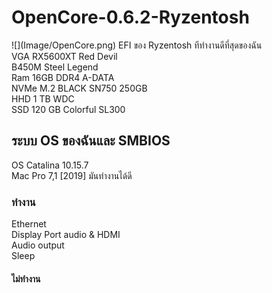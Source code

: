 <h1>OpenCore-0.6.2-Ryzentosh  </h1>  
![](Image/OpenCore.png)     
EFI ของ Ryzentosh ทีทำงานดีที่สุดของฉัน<br>    
VGA RX5600XT Red Devil<br>      
B450M Steel Legend<br>      
Ram 16GB DDR4 A-DATA<br>    
NVMe M.2 BLACK SN750 250GB<br>    
HHD 1 TB WDC<br>    
SSD 120 GB Colorful SL300<br>   

<h2>ระบบ OS ของฉันและ SMBIOS</h2>
OS Catalina 10.15.7<br>  
Mac Pro 7,1 [2019] มันทำงานได้ดี<br>  

<h3>ทำงาน</h3> 
Ethernet<br>  
Display Port audio & HDMI<br>  
Audio output<br>  
Sleep<br>

<h4>ไม่ทำงาน</h4>